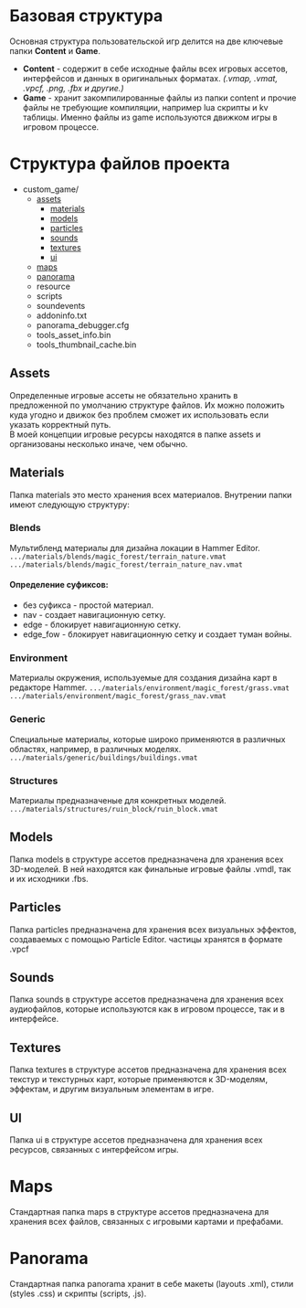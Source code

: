 # Базовая структура
Основная структура пользовательской игр делится на две ключевые папки **Сontent** и **Game**.
- **Content** - содержит в себе исходные файлы всех игровых ассетов, интерфейсов и данных в оригинальных форматах. *(.vmap, .vmat, .vpcf, .png, .fbx и другие.)*
- **Game** - хранит закомпилированные файлы из папки content и прочие файлы не требующие компиляции, например lua скрипты и kv таблицы. Именно файлы из game используются движком игры в игровом процессе.

# Структура файлов проекта
- custom_game/
  - [assets](#assets)
    - [materials](#materials)
    - [models](#models)
    - [particles](#particles)
    - [sounds](#sounds)
    - [textures](#textures)
    - [ui](#ui)
  - [maps](#maps)
  - [panorama](#panorama)
  - resource
  - scripts
  - soundevents
  - addoninfo.txt
  - panorama_debugger.cfg
  - tools_asset_info.bin
  - tools_thumbnail_cache.bin

## Assets
Определенные игровые ассеты не обязательно хранить в предложенной по умолчанию структуре файлов. Их можно положить куда угодно и движок без проблем сможет их использовать если указать корректный путь. <br>
В моей концепции игровые ресурсы находятся в папке assets и организованы несколько иначе, чем обычно.

## Materials
Папка materials это место хранения всех материалов. Внутрении папки имеют следующую структуру:

### Blends
Мультибленд материалы для дизайна локации в Hammer Editor.<br>
  `.../materials/blends/magic_forest/terrain_nature.vmat` <br>
  `.../materials/blends/magic_forest/terrain_nature_nav.vmat` <br>

#### Определение суфиксов:
- без суфикса - простой материал.
- nav - создает навигационную сетку.
- edge - блокирует навигационную сетку.
- edge_fow - блокирует навигационную сетку и создает туман войны.

### Environment
Материалы окружения, используемые для создания дизайна карт в редакторе Hammer.
  `.../materials/environment/magic_forest/grass.vmat` <br>
  `.../materials/environment/magic_forest/grass_nav.vmat` <br>

### Generic
Специальные материалы, которые широко применяются в различных областях, например, в различных моделях.
  `.../materials/generic/buildings/buildings.vmat` <br>

### Structures
Материалы предназначеные для конкретных моделей. <br>
  `.../materials/structures/ruin_block/ruin_block.vmat`

## Models
Папка models в структуре ассетов предназначена для хранения всех 3D-моделей. В ней находятся как финальные игровые файлы .vmdl, так и их исходники .fbs.

## Particles
Папка particles предназначена для хранения всех визуальных эффектов, создаваемых с помощью Particle Editor. частицы хранятся в формате .vpcf

## Sounds
Папка sounds в структуре ассетов предназначена для хранения всех аудиофайлов, которые используются как в игровом процессе, так и в интерфейсе.

## Textures
Папка textures в структуре ассетов предназначена для хранения всех текстур и текстурных карт, которые применяются к 3D-моделям, эффектам, и другим визуальным элементам в игре.

## UI
Папка ui в структуре ассетов предназначена для хранения всех ресурсов, связанных с интерфейсом игры.

# Maps
Стандартная папка maps в структуре ассетов предназначена для хранения всех файлов, связанных с игровыми картами и префабами.

# Panorama
Стандартная папка panorama хранит в себе макеты (layouts .xml), стили (styles .css) и скрипты (scripts, .js).
